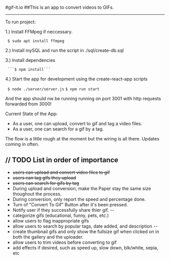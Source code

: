 #gif-it.io
##This is an app to convert videos to GIFs.
___

To run project:

1.) Install FFMpeg if neccessary. 

   ``` $ sudo apt install ffmpeg```

2.) Install mySQL and run the script in ./sql/create-db.sql

3.) Install dependencies
     
     ```$ npm install```

4.) Start the app for development using the create-react-app scripts
   
   ``` $ node ./server/server.js```
    ```$ npm run start```

And the app should nw be running running on port 3001 with http requests forwarded from 3000!

Current State of the App:

- As a user, one can upload, convert to gif and tag a video files.  
- As a user, one can search for a gif by a tag.

The flow is a little rough at the moment but the wiring is all there. Updates coming in often.

## // TODO List in order of importance
- ~~users can upload and convert video files to gif~~
- ~~users can tag gifs they upload~~
- ~~users can search for gifs by tag~~
- During upload and conversion, make the Paper stay the same size thoughout the process.
- During conversion, only report the speed and percentage done.
- Turn of "Convert To Gif" Button after it's been pressed.
- Notify user if they successfully share thier gif.
--
- categorize gifs (educational, funny, pets, etc.)
- allow users to flag inappropriate gifs
- allow users to search by popular tags, date added, and description
--
- create thumbnail gifs and only show the fullsize gif when clicked on in both the gallery and the uploader.
- allow users to trim videos before converting to gif
- add effects if desired, such as speed up, slow down, blk/white, sepia, etc

